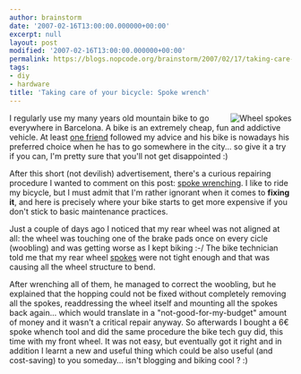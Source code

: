 ```yaml
---
author: brainstorm
date: '2007-02-16T13:00:00.000000+00:00'
excerpt: null
layout: post
modified: '2007-02-16T13:00:00.000000+00:00'
permalink: https://blogs.nopcode.org/brainstorm/2007/02/17/taking-care-of-your-bicycle-spoke-wrench/
tags:
- diy
- hardware
title: 'Taking care of your bicycle: Spoke wrench'
---
```


<img id="image67" src="http://blogs.nopcode.org/brainstorm/wp-content/uploads/2007/02/wheel_spokes.thumbnail.jpg" alt="Wheel spokes" align="right" />

I regularly use my many years old mountain bike to go everywhere in Barcelona. A bike is an extremely cheap, fun and addictive vehicle. At least [one friend][1] followed my advice and his bike is nowadays his preferred choice when he has to go somewhere in the city... so give it a try if you can, I'm pretty sure that you'll not get disappointed :) 

After this short (not devilish) advertisement, there's a curious repairing procedure I wanted to comment on this post: [spoke wrenching][2]. I like to ride my bicycle, but I must admit that I'm rather ignorant when it comes to **fixing it**, and here is precisely where your bike starts to get more expensive if you don't stick to basic maintenance practices. 

Just a couple of days ago I noticed that my rear wheel was not aligned at all: the wheel was touching one of the brake pads once on every cicle (woobling) and was getting worse as I kept biking :-/ The bike technician told me that my rear wheel [spokes][3] were not tight enough and that was causing all the wheel structure to bend.

After wrenching all of them, he managed to correct the woobling, but he explained that the hopping could not be fixed without completely removing all the spokes, readdressing the wheel itself and mounting all the spokes back again... which would translate in a "not-good-for-my-budget" amount of money and it wasn't a critical repair anyway. So afterwards I bought a 6€ spoke whench tool and did the same procedure the bike tech guy did, this time with my front wheel. It was not easy, but eventually got it right and in addition I learnt a new and useful thing which could be also useful (and cost-saving) to you someday... isn't blogging and biking cool ? :)

 [1]: http://julipedia.blogspot.com/index.html
 [2]: http://en.wikipedia.org/wiki/Spoke_wrench
 [3]: http://en.wikipedia.org/wiki/Spoke